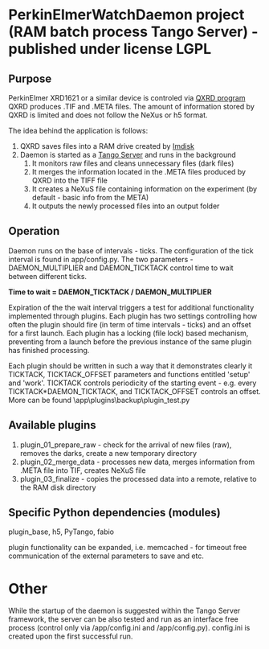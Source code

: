 # PerkinElmerWatchDaemon project (RAM batch process Tango Server) - published under license LGPL

## Purpose
PerkinElmer XRD1621 or a similar device is controled via [QXRD program](http://qxrd.sourceforge.net/)
QXRD produces .TIF and .META files. The amount of information stored by QXRD is limited and does not follow the NeXus or h5 format.

The idea behind the application is follows:
1. QXRD saves files into a RAM drive created by [Imdisk](https://sourceforge.net/projects/imdisk-toolkit/)
2. Daemon is started as a [Tango Server](http://www.tango-controls.org/) and runs in the background
    1. It monitors raw files and cleans unnecessary files (dark files)
    2. It merges the information located in the .META files produced by QXRD into the TIFF file
    3. It creates a NeXuS file containing information on the experiment (by default - basic info from the META)
    4. It outputs the newly processed files into an output folder

## Operation
Daemon runs on the base of intervals - ticks. The configuration of the tick interval is found in app/config.py.
The two parameters - DAEMON_MULTIPLIER and DAEMON_TICKTACK control time to wait between different ticks.

**Time to wait = DAEMON_TICKTACK / DAEMON_MULTIPLIER**

Expiration of the the wait interval triggers a test for additional functionality implemented through plugins.
Each plugin has two settings controlling how often the plugin should fire (in term of time intervals - ticks) and an offset for a first launch.
Each plugin has a locking (file lock) based mechanism, preventing from a launch before the previous instance of the same plugin has finished processing.

Each plugin should be written in such a way that it demonstrates clearly it TICKTACK, TICKTACK_OFFSET parameters and functions entitled 'setup' and 'work'.
TICKTACK controls periodicity of the starting event - e.g. every TICKTACK*DAEMON_TICKTACK, and TICKTACK_OFFSET controls an offset.
More can be found \app\plugins\backup\plugin_test.py

## Available plugins
1. plugin_01_prepare_raw - check for the arrival of new files (raw), removes the darks, create a new temporary directory
2. plugin_02_merge_data - processes new data, merges information from .META file into TIF, creates NeXuS file
3. plugin_03_finalize - copies the processed data into a remote, relative to the RAM disk directory

## Specific Python dependencies (modules)
plugin_base, h5, PyTango, fabio

plugin functionality can be expanded, i.e. memcached - for timeout free communication of the external parameters to save and etc.

# Other
While the startup of the daemon is suggested within the Tango Server framework, the server can be also tested and run as an interface free process (control only via /app/config.ini and /app/config.py).
config.ini is created upon the first successful run.